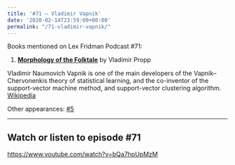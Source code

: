 ```yaml
---
title: '#71 – Vladimir Vapnik'
date: '2020-02-14T23:59:00+00:00'
permalink: "/71-vladimir-vapnik/"
---
```


Books mentioned on Lex Fridman Podcast #71:

1. <b><a href="https://amzn.to/3URNJhb" target="_blank" rel="sponsored noopener noreferrer">Morphology of the Folktale</a></b> by Vladimir Propp

<!--more-->

Vladimir Naumovich Vapnik is one of the main developers of the Vapnik–Chervonenkis theory of statistical learning, and the co-inventor of the support-vector machine method, and support-vector clustering algorithm. <a href="https://en.wikipedia.org/wiki/Vladimir_Vapnik" target="_blank">Wikipedia</a>

Other appearances: [\#5](/5-vladimir-vapnik/)

- - - - - -

## Watch or listen to episode #71

<https://www.youtube.com/watch?v=bQa7hpUpMzM>